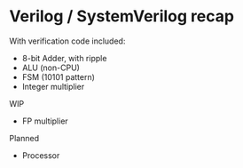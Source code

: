 # Verilog / SystemVerilog recap

With verification code included:
- 8-bit Adder, with ripple
- ALU (non-CPU)
- FSM (10101 pattern)
- Integer multiplier

WIP
- FP multiplier

Planned
- Processor